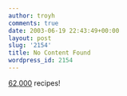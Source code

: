 ```yaml
---
author: troyh
comments: true
date: 2003-06-19 22:43:49+00:00
layout: post
slug: '2154'
title: No Content Found
wordpress_id: 2154
---
```


[62,000](http://recipezaar.com) recipes!
